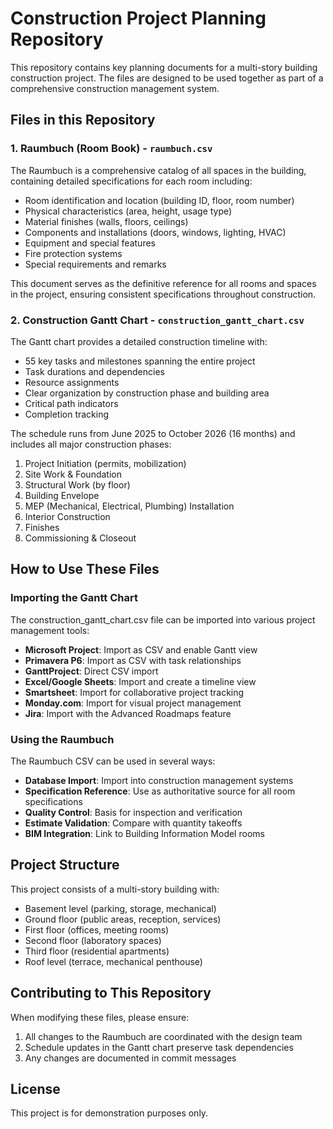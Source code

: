# Construction Project Planning Repository

This repository contains key planning documents for a multi-story building construction project. The files are designed to be used together as part of a comprehensive construction management system.

## Files in this Repository

### 1. Raumbuch (Room Book) - `raumbuch.csv`

The Raumbuch is a comprehensive catalog of all spaces in the building, containing detailed specifications for each room including:

- Room identification and location (building ID, floor, room number)
- Physical characteristics (area, height, usage type)
- Material finishes (walls, floors, ceilings)
- Components and installations (doors, windows, lighting, HVAC)
- Equipment and special features
- Fire protection systems
- Special requirements and remarks

This document serves as the definitive reference for all rooms and spaces in the project, ensuring consistent specifications throughout construction.

### 2. Construction Gantt Chart - `construction_gantt_chart.csv`

The Gantt chart provides a detailed construction timeline with:

- 55 key tasks and milestones spanning the entire project
- Task durations and dependencies
- Resource assignments
- Clear organization by construction phase and building area
- Critical path indicators
- Completion tracking

The schedule runs from June 2025 to October 2026 (16 months) and includes all major construction phases:

1. Project Initiation (permits, mobilization)
2. Site Work & Foundation
3. Structural Work (by floor)
4. Building Envelope
5. MEP (Mechanical, Electrical, Plumbing) Installation
6. Interior Construction
7. Finishes
8. Commissioning & Closeout

## How to Use These Files

### Importing the Gantt Chart

The construction_gantt_chart.csv file can be imported into various project management tools:

- **Microsoft Project**: Import as CSV and enable Gantt view
- **Primavera P6**: Import as CSV with task relationships
- **GanttProject**: Direct CSV import 
- **Excel/Google Sheets**: Import and create a timeline view
- **Smartsheet**: Import for collaborative project tracking
- **Monday.com**: Import for visual project management
- **Jira**: Import with the Advanced Roadmaps feature

### Using the Raumbuch

The Raumbuch CSV can be used in several ways:

- **Database Import**: Import into construction management systems 
- **Specification Reference**: Use as authoritative source for all room specifications
- **Quality Control**: Basis for inspection and verification
- **Estimate Validation**: Compare with quantity takeoffs
- **BIM Integration**: Link to Building Information Model rooms

## Project Structure

This project consists of a multi-story building with:

- Basement level (parking, storage, mechanical)
- Ground floor (public areas, reception, services)
- First floor (offices, meeting rooms)
- Second floor (laboratory spaces)
- Third floor (residential apartments)
- Roof level (terrace, mechanical penthouse)

## Contributing to This Repository

When modifying these files, please ensure:

1. All changes to the Raumbuch are coordinated with the design team
2. Schedule updates in the Gantt chart preserve task dependencies
3. Any changes are documented in commit messages

## License

This project is for demonstration purposes only.
